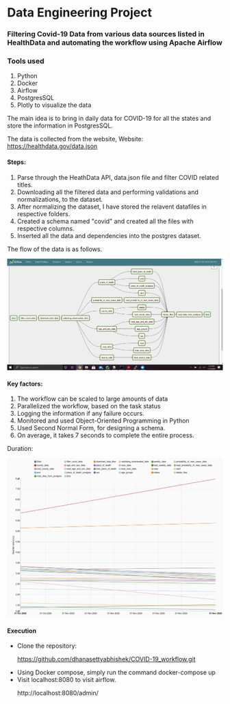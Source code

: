 # Data Engineering Project

### Filtering Covid-19 Data from various data sources listed in HealthData and automating the workflow using Apache Airflow

### Tools used
<ol>
  <li> Python  </li>
  <li> Docker </li>
  <li> Airflow </li>
  <li> PostgresSQL </li>
  <li>Plotly to visualize the data</li>
 </ol>
  

The main idea is to bring in daily data for COVID-19 for all the states and store the information in PostgresSQL.

The data is collected from the website,
Website: https://healthdata.gov/data.json

#### Steps:
<ol>
<li> Parse through the HeathData API, data.json file and filter COVID related titles. 
</li>
<li> Downloading all the filtered data and performing validations and normalizations, to the dataset.
</li>
<li> After normalizing the dataset, I have stored the relavent datafiles in respective folders.
</li>
<li> Created a schema named "covid" and created all the files with respective columns.
</li>
<li> Inserted all the data and dependencies into the postgres dataset.
</li>
</ol>

The flow of the data is as follows.

![workflow](https://github.com/dhanasettyabhishek/COVID-19_workflow/blob/master/config/other/workflow.png?raw=true)


#### Key factors:
<ol>
<li>The workflow can be scaled to large amounts of data</li>
<li>Parallelized the workflow, based on the task status</li>
<li>Logging the information if any failure occurs.</li>
<li>Monitored and used Object-Oriented Programming in Python</li>
<li>Used Second Normal Form, for designing a schema.</li>
<li>On average, it takes 7 seconds to complete the entire process.</li>
</ol>
Duration:

![duration](https://github.com/dhanasettyabhishek/COVID-19_workflow/blob/master/config/other/duration.png?raw=true)


#### Execution

<ul>
<li>Clone the repository:</li>

https://github.com/dhanasettyabhishek/COVID-19_workflow.git
<li>Using Docker compose, simply run the command docker-compose up</li>
<li>Visit localhost:8080 to visit airflow.</li>

http://localhost:8080/admin/
</ul>
